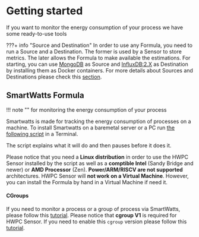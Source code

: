# Getting started

If you want to monitor the energy consumption of your process we have some
ready-to-use tools

???+ info "Source and Destination"
    In order to use any Formula, you need to run a Source and a Destination. The former is used by a Sensor to store metrics. The later allows the Formula to make available the estimations. For starting, you can use [MongoDB](https://hub.docker.com/_/mongo) as Source and [InfluxDB:2.X](https://hub.docker.com/_/influxdb) as Destination by installing them as Docker containers.
    For more details about Sources and Destinations please check this [section](reference/database/sources_destinations.md).


<!---
## **RAPL Formula**

!!! note ""
    for monitoring the energy consumption of your device

RAPL Formula is made for tracking the energy consumption of your machine.
To install RAPL Formula on a baremetal server or a PC run [the following
script](script/rapl_install.sh) in a Terminal.

The script explains what it will do and then pauses before it does it.

Please notice that you need a **Linux distribution** in order to use the HWPC Sensor installed by the script as
well as a **comptible Intel** (Sandy Bridge and newer) or **AMD Processor** (Zen). **Power/ARM/RISCV are not supported** architectures. HWPC Sensor will **not work on a Virtual Machine**. However, you can install the Formula by hand in a Virtual Machine if need it.
-->

## **SmartWatts Formula**

!!! note ""
    for monitoring the energy consumption of your process

Smartwatts is made for tracking the energy consumption of processes on a
machine.
To install Smartwatts on a baremetal server or a PC run [the following
script](script/smartwatts_install.sh) in a Terminal.

The script explains what it will do and then pauses before it does it.

Please notice that you need a **Linux distribution** in order to use the HWPC Sensor installed by the script as
well as a **comptible Intel** (Sandy Bridge and newer) or **AMD Processor** (Zen). **Power/ARM/RISCV are not supported** architectures. HWPC Sensor will **not work on a Virtual Machine**. However, you can install the Formula by hand in a Virtual Machine if need it.



#### CGroups
If you need to monitor a process or a group of process via SmartWatts, please follow this [tutorial](reference/cgroup/cgroup.md). Please notice that **cgroup V1** is required for HWPC Sensor. If you need to enable this `cgroup` version please follow this [tutorial](reference/cgroup/cgroup_v1_activation.md).    

<!---
## **Jouleit**

!!! note ""
    for mesuring the energy consumption of a program

Jouleit is made for tracking the energy consumption of a program.
Jouleit need `gawk` to run.
You can get the script from the [github repository](https://github.com/powerapi-ng/jouleit)
Start jouleit by using `./jouleit.sh cmd`.
-->
